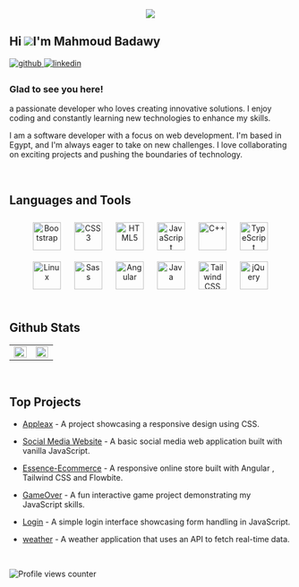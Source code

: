 <div align="center">
<img src="https://avatars.githubusercontent.com/u/86163967?s=400&u=f117ca1344ce4757cf866204706bfb1fa5874588&v=4" align="center" height="" width="" />
</div>

## Hi ![](https://user-images.githubusercontent.com/18350557/176309783-0785949b-9127-417c-8b55-ab5a4333674e.gif)I'm Mahmoud Badawy

<a href="https://github.com/MahmoudBadawy0" target="_blank">
<img src=https://img.shields.io/badge/github-%2324292e.svg?&style=for-the-badge&logo=github&logoColor=white alt=github style="margin-bottom: 5px;" />
</a>
<a href="https://linkedin.com/in/mahmoud-badawy-693009217" target="_blank">
<img src=https://img.shields.io/badge/linkedin-%231E77B5.svg?&style=for-the-badge&logo=linkedin&logoColor=white alt=linkedin style="margin-bottom: 5px;" />
</a>

### Glad to see you here!

a passionate developer who loves creating innovative solutions. I enjoy coding and constantly learning new technologies to enhance my skills.

I am a software developer with a focus on web development. I'm based in Egypt, and I'm always eager to take on new challenges. I love collaborating on exciting projects and pushing the boundaries of technology.

<br/>

## Languages and Tools

<div align="center">  
<a href="https://getbootstrap.com/docs/3.4/javascript/" target="_blank"><img style="margin: 10px" src="https://profilinator.rishav.dev/skills-assets/bootstrap-plain.svg" alt="Bootstrap" height="50" /></a>  
<a href="https://www.w3schools.com/css/" target="_blank"><img style="margin: 10px" src="https://profilinator.rishav.dev/skills-assets/css3-original-wordmark.svg" alt="CSS3" height="50" /></a>  
<a href="https://en.wikipedia.org/wiki/HTML5" target="_blank"><img style="margin: 10px" src="https://profilinator.rishav.dev/skills-assets/html5-original-wordmark.svg" alt="HTML5" height="50" /></a>  
<a href="https://www.javascript.com/" target="_blank"><img style="margin: 10px" src="https://profilinator.rishav.dev/skills-assets/javascript-original.svg" alt="JavaScript" height="50" /></a>  
<a href="https://www.cplusplus.com/" target="_blank"><img style="margin: 10px" src="https://profilinator.rishav.dev/skills-assets/cplusplus-original.svg" alt="C++" height="50" /></a>  
<a href="https://www.typescriptlang.org/" target="_blank"><img style="margin: 10px" src="https://profilinator.rishav.dev/skills-assets/typescript-original.svg" alt="TypeScript" height="50" /></a>  
<a href="https://www.linux.org/" target="_blank"><img style="margin: 10px" src="https://profilinator.rishav.dev/skills-assets/linux-original.svg" alt="Linux" height="50" /></a>  
<a href="https://sass-lang.com/" target="_blank"><img style="margin: 10px" src="https://profilinator.rishav.dev/skills-assets/sass-original.svg" alt="Sass" height="50" /></a>  
<a href="https://angular.io/" target="_blank"><img style="margin: 10px" src="https://profilinator.rishav.dev/skills-assets/angularjs-original.svg" alt="Angular" height="50" /></a>  
<a href="https://www.java.com/" target="_blank"><img style="margin: 10px" src="https://profilinator.rishav.dev/skills-assets/java-original-wordmark.svg" alt="Java" height="50" /></a>  
<a href="https://www.tailwindcss.com/" target="_blank"><img style="margin: 10px" src="https://profilinator.rishav.dev/skills-assets/tailwindcss.svg" alt="Tailwind CSS" height="50" /></a>  
<a href="https://jquery.com/" target="_blank"><img style="margin: 10px" src="https://profilinator.rishav.dev/skills-assets/jquery.png" alt="jQuery" height="50" /></a>  
</div>

<br/>

## Github Stats

<table>
<tr>
<td valign="top" width="50%">

<div align="center"><img src="https://github-readme-stats.vercel.app/api?username=MahmoudBadawy0&show_icons=true&count_private=true&hide_border=true" align="center" style="width: 98%" />
</div>

</td>
<td valign="top" width="50%">

<img src="https://github-readme-stats.vercel.app/api/top-langs/?username=MahmoudBadawy0&hide_border=true&layout=compact" align="left" style="width: 98%" />

</td>
</tr></table>

<br/>

## Top Projects

- [Appleax](https://github.com/MahmoudBadawy0/Appleax) - A project showcasing a responsive design using CSS.
- [Social Media Website](https://github.com/MahmoudBadawy0/Social-Media-websit-vanila-javascript-) - A basic social media web application built with vanilla JavaScript.
- [Essence-Ecommerce](https://github.com/MahmoudBadawy0/Essence-Ecommerce) - A responsive online store built with Angular , Tailwind CSS and Flowbite.

- [GameOver](https://github.com/MahmoudBadawy0/GameOver) - A fun interactive game project demonstrating my JavaScript skills.
- [Login](https://github.com/MahmoudBadawy0/Login) - A simple login interface showcasing form handling in JavaScript.
- [weather](https://github.com/MahmoudBadawy0/Weather) - A weather application that uses an API to fetch real-time data.

<br/>

![Profile views counter](https://komarev.com/ghpvc/?username=MahmoudBadawy0&&style=flat-square)

<br />
